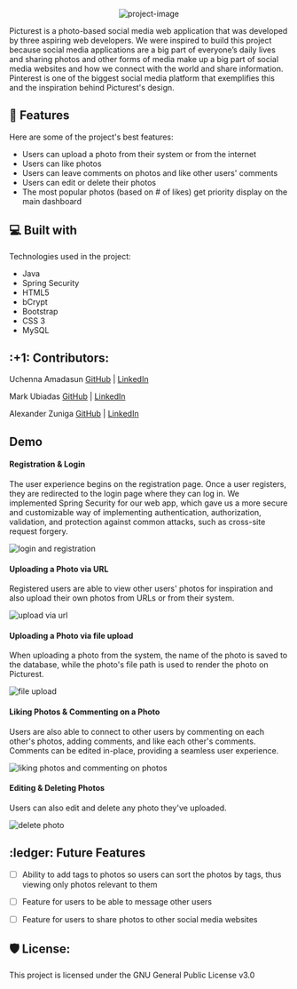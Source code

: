 <p align="center"><img src="https://socialify.git.ci/uamadasun/Picturest/image?description=1&amp;descriptionEditable=A%20community%20where%20you%20can%20share%20your%20world!&amp;font=KoHo&amp;forks=1&amp;issues=1&amp;name=1&amp;pattern=Plus&amp;pulls=1&amp;stargazers=1&amp;theme=Light" alt="project-image"></p>

<p id="description">Picturest is a photo-based social media web application that was developed by three aspiring web developers. We were inspired to build this project because social media applications are a big part of everyone’s daily lives and sharing photos and other forms of media make up a big part of social media websites and how we connect with the world and share information. Pinterest is one of the biggest social media platform that exemplifies this and the inspiration behind Picturest's design.</p>

<h2>🧐 Features</h2>

Here are some of the project's best features:

*   Users can upload a photo from their system or from the internet
*   Users can like photos
*   Users can leave comments on photos and like other users' comments
*   Users can edit or delete their photos
*   The most popular photos (based on # of likes) get priority display on the main dashboard

  
<h2>💻 Built with</h2>

Technologies used in the project:

*   Java
*   Spring Security
*   HTML5
*   bCrypt
*   Bootstrap
*   CSS 3
*   MySQL

<h2>:+1: Contributors: </h2>
<p>Uchenna Amadasun <a href="https://github.com/uamadasun"> GitHub</a> | <a href="https://www.linkedin.com/in/uchenna-amadasun/"> LinkedIn</a></p>
<p>Mark Ubiadas <a href="https://github.com/markubiadas"> GitHub</a> | <a href="https://www.linkedin.com/in/mark-ubiadas/"> LinkedIn</a></p>
<p>Alexander Zuniga <a href="https://github.com/Rthe3rd"> GitHub</a> | <a href="https://www.linkedin.com/in/alexander-zuniga-a7317534/"> LinkedIn</a></p> </p>



<h2>Demo</h2>

<h4>Registration & Login</h4>
<p>The user experience begins on the registration page. Once a user registers, they are redirected to the login page where they can log in. We implemented Spring Security for our web app, which gave us a more secure and  customizable way of implementing authentication, authorization, validation, and protection against common attacks, such as cross-site request forgery.</p>
<img src="https://media.giphy.com/media/djZOrfwuqHf1lzNWJI/giphy.gif" alt="login and registration"/>


<h4>Uploading a Photo via URL</h4>
<p>Registered users are able to view other users' photos for inspiration and also upload their own photos from URLs or from their system.</p>
<img src="https://media.giphy.com/media/2vtrOlfV9IImcYnowe/giphy.gif" alt="upload via url"/>

<h4>Uploading a Photo via file upload</h4>
<p>When uploading a photo from the system, the name of the photo is saved to the database, while the photo's file path is used to render the photo on Picturest.</p>
<img src="https://media.giphy.com/media/AT42jYLjS73F5vkvLG/giphy.gif" alt="file upload"/>

<h4>Liking Photos & Commenting on a Photo</h4>
<p>Users are also able to connect to other users by commenting on each other's photos, adding comments, and like each other's comments. Comments can be edited in-place, providing a seamless user experience.</p>
<img src="https://media.giphy.com/media/r6n1HmzkEqEIkTFy81/giphy.gif" alt="liking photos and commenting on photos"/>


<h4>Editing & Deleting Photos</h4>
<p> Users can also edit and delete any photo they've uploaded. </p>
<img src="https://media.giphy.com/media/hHktFZAlrR3SJom8Uv/giphy.gif"  alt="delete photo"/>


<h2>:ledger: Future Features</h2>

- [ ] Ability to add tags to photos so users can sort the photos by tags, thus viewing only photos relevant to them
- [ ] Feature for users to be able to message other users
- [ ] Feature for users to share photos to other social media websites



<h2>🛡️ License:</h2>

This project is licensed under the GNU General Public License v3.0
 
